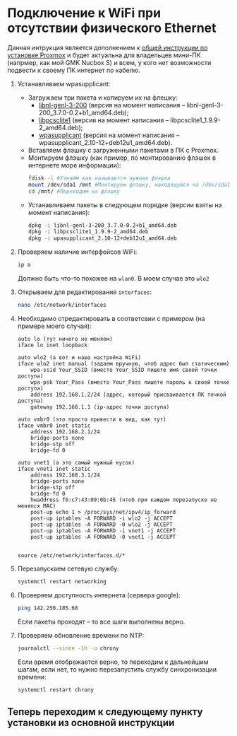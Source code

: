 # Подключение к WiFi при отсутствии физического Ethernet
Данная интрукция является дополнением к [общей инструкции по установке Proxmox](https://github.com/ProxVirtualZone/ProxVirtualZone/blob/master/1.%20%D0%A3%D1%81%D1%82%D0%B0%D0%BD%D0%BE%D0%B2%D0%BA%D0%B0%20%D0%B8%20%D0%BD%D0%B0%D1%81%D1%82%D1%80%D0%BE%D0%B9%D0%BA%D0%B0%20Proxmox%20VE/1.%20%D0%A3%D1%81%D1%82%D0%B0%D0%BD%D0%BE%D0%B2%D0%BA%D0%B0%20%D0%B8%20%D0%BF%D0%B5%D1%80%D0%B2%D0%BE%D0%BD%D0%B0%D1%87%D0%B0%D0%BB%D1%8C%D0%BD%D0%B0%D1%8F%20%D0%BD%D0%B0%D1%81%D1%82%D1%80%D0%BE%D0%B9%D0%BA%D0%B0%20Proxmox.md) и будет актуальна для владельцев мини-ПК (напрмер, как мой GMK Nucbox S) и всем, у кого нет возможности подвести к своему ПК интернет по кабелю.

1. Устанавливаем wpasupplicant:
   - Загружаем три пакета и копируем их на флешку:
     -  [libnl-genl-3-200](https://pkgs.org/download/libnl-genl-3-200) (версия на момент написания – libnl-genl-3-200_3.7.0-0.2+b1_amd64.deb);
     -  [libpcsclite1](https://pkgs.org/download/libpcsclite1) (версия на момент написания – libpcsclite1_1.9.9-2_amd64.deb);
     -  [wpasupplicant](https://pkgs.org/download/wpasupplicant) (версия на момент написания – wpasupplicant_2.10-12+deb12u1_amd64.deb).
   -  Вставляем флэшку с загруженными пакетами в ПК c Proxmox.
   -  Монтируем флэшку (как пример, по монтированию флэшек в интернете море информации):
      ```bash
      fdisk -l #Узнаём как называется нужная флэшка
      mount /dev/sda1 /mnt #Монтируем флэшку, находящуюся на /dev/sda1
      cd /mnt/ #Переходим на флэшку
      ```
    - Устанавливаем пакеты в следующем порядке (версии взяты на момент написания):
      ```bash
      dpkg -i libnl-genl-3-200_3.7.0-0.2+b1_amd64.deb
      dpkg -i libpcsclite1_1.9.9-2_amd64.deb
      dpkg -i wpasupplicant_2.10-12+deb12u1_amd64.deb
      ```
2. Проверяем наличие интерфейсов WiFi:
   ```bash
   ip a
   ```
   Должно быть что-то похожее на ```wlan0```. В моем случае это ```wlo2```

3. Открываем для редактирования ```interfaces```:
   ```bash
   nano /etc/network/interfaces
   ```
4. Необходимо отредактировать в соответсвии с примером (на примере моего случая):
    ```plaintext
    auto lo (тут ничего не меняем)
    iface lo inet loopback

    auto wlo2 (а вот и наша настройка WiFi)
    iface wlo2 inet manual (задаем вручную, чтоб адрес был статическим)
        wpa-ssid Your_SSID (вместо Your_SSID пишете имя своей точки доступа)
        wpa-psk Your_Pass (вместо Your_Pass пишете пароль к своей точке доступа)
        address 192.168.1.2/24 (адрес, который присваивается ПК точкой доступа)
        gateway 192.168.1.1 (ip-адрес точки доступа)

    auto vmbr0 (это просто привести в вид, как тут)
    iface vmbr0 inet static
        address 192.168.2.1/24
        bridge-ports none
        bridge-stp off
        bridge-fd 0

    auto vnet1 (а это самый нужный кусок)
    iface vnet1 inet static
        address 192.168.3.1/24
        bridge-ports none
        bridge-stp off
        bridge-fd 0
        hwaddress f6:c7:43:09:0b:45 (чтоб при каждом перезапуске не менялся MAC)
        post-up echo 1 > /proc/sys/net/ipv4/ip_forward
        post-up iptables -A FORWARD -i wlo2 -j ACCEPT
        post-up iptables -A FORWARD -0 wlo2 -j ACCEPT
        post-up iptables -A FORWARD -i vnet1 -j ACCEPT
        post-up iptables -A FORWARD -0 vnet1 -j ACCEPT


    source /etc/network/interfaces.d/*
    ```
4. Перезапускаем сетевую службу:
   ```bash
   systemctl restart networking
   ```
5. Проверяем доступность интернета (сервера google):
   ```bash
   ping 142.250.185.68
   ```
   Если пакеты проходят – то все шаги выполнены верно. 
6. Проверяем обновление времени по NTP:
    ```bash
    journalctl --since -1h -u chrony
    ```
    Если время отображается верно, то переходим к дальнейшим шагам, если нет, то нужно перезапустить службу синхронизации времени:
    ```bash
    systemctl restart chrony
    ```
## Теперь переходим к следующему пункту установки из основной инструкции